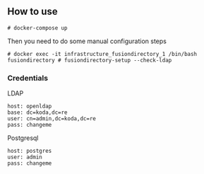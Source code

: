 How to use
----------

    # docker-compose up

Then you need to do some manual configuration steps

    # docker exec -it infrastructure_fusiondirectory_1 /bin/bash
    fusiondirectory # fusiondirectory-setup --check-ldap

### Credentials

LDAP

    host: openldap
    base: dc=koda,dc=re
    user: cn=admin,dc=koda,dc=re
    pass: changeme

Postgresql

    host: postgres
    user: admin
    pass: changeme
